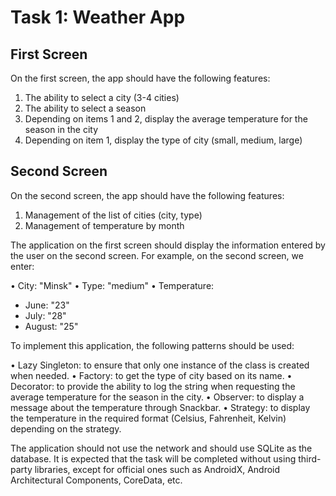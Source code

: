 # Task 1: Weather App

## First Screen

On the first screen, the app should have the following features:

1. The ability to select a city (3-4 cities)
2. The ability to select a season
3. Depending on items 1 and 2, display the average temperature for the season in the city
4. Depending on item 1, display the type of city (small, medium, large)

## Second Screen

On the second screen, the app should have the following features:

1. Management of the list of cities (city, type)
2. Management of temperature by month

The application on the first screen should display the information entered by the user on the second screen. For example, on the second screen, we enter:

• City: "Minsk"
• Type: "medium"
• Temperature:
  - June: "23"
  - July: "28"
  - August: "25"
  
To implement this application, the following patterns should be used:

• Lazy Singleton: to ensure that only one instance of the class is created when needed.
• Factory: to get the type of city based on its name.
• Decorator: to provide the ability to log the string when requesting the average temperature for the season in the city.
• Observer: to display a message about the temperature through Snackbar.
• Strategy: to display the temperature in the required format (Celsius, Fahrenheit, Kelvin) depending on the strategy.

The application should not use the network and should use SQLite as the database. It is expected that the task will be completed without using third-party libraries, except for official ones such as AndroidX, Android Architectural Components, CoreData, etc.